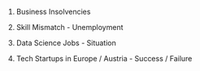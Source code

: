 1. Business Insolvencies 

2. Skill Mismatch - Unemployment 

3. Data Science Jobs - Situation 

4. Tech Startups in Europe / Austria - Success / Failure 